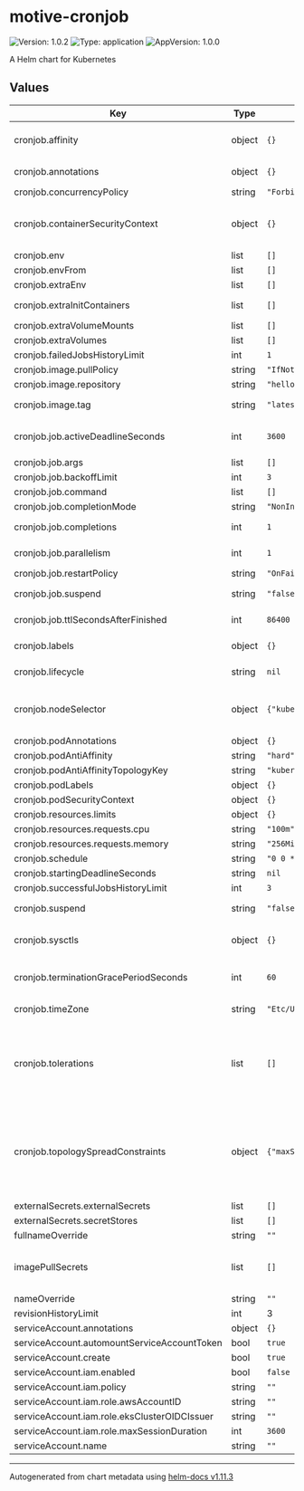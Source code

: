 # motive-cronjob

![Version: 1.0.2](https://img.shields.io/badge/Version-1.0.2-informational?style=flat-square) ![Type: application](https://img.shields.io/badge/Type-application-informational?style=flat-square) ![AppVersion: 1.0.0](https://img.shields.io/badge/AppVersion-1.0.0-informational?style=flat-square)

A Helm chart for Kubernetes

## Values

| Key | Type | Default | Description |
|-----|------|---------|-------------|
| cronjob.affinity | object | `{}` | Similar to the nodeSelector, but slightly different: https://kubernetes.io/docs/concepts/scheduling-eviction/assign-pod-node/#affinity-and-anti-affinity |
| cronjob.annotations | object | `{}` | Annotations to be added to the controller Deployment or DaemonSet |
| cronjob.concurrencyPolicy | string | `"Forbid"` | Specifies how to treat concurrent executions of a Job |
| cronjob.containerSecurityContext | object | `{}` | Allows you to set the securityContext for the main container See https://kubernetes.io/docs/tasks/administer-cluster/sysctl-cluster/ for notes on enabling and using sysctls |
| cronjob.env | list | `[]` |  |
| cronjob.envFrom | list | `[]` |  |
| cronjob.extraEnv | list | `[]` |  |
| cronjob.extraInitContainers | list | `[]` | Containers, which are run before the app containers are started. |
| cronjob.extraVolumeMounts | list | `[]` | Additional volumeMounts to the service main container. |
| cronjob.extraVolumes | list | `[]` | Additional volumes to the controller pod. |
| cronjob.failedJobsHistoryLimit | int | `1` | The number of failed finished jobs to retain |
| cronjob.image.pullPolicy | string | `"IfNotPresent"` | The Kubernetes imagePullPolicy value |
| cronjob.image.repository | string | `"hello-world"` | Docker image repository |
| cronjob.image.tag | string | `"latest"` | Overrides the image tag whose default is the chart appVersion. |
| cronjob.job.activeDeadlineSeconds | int | `3600` | Specifies the duration in seconds relative to the startTime that the job may be continuously active before the system tries to terminate it |
| cronjob.job.args | list | `[]` | Arguments to the entrypoint |
| cronjob.job.backoffLimit | int | `3` | Specifies the number of retries before marking this job failed |
| cronjob.job.command | list | `[]` | Entrypoint array |
| cronjob.job.completionMode | string | `"NonIndexed"` | CompletionMode specifies how Pod completions are tracked |
| cronjob.job.completions | int | `1` | Specifies the desired number of successfully finished pods the job should be run with |
| cronjob.job.parallelism | int | `1` | Specifies the maximum desired number of pods the job should run at any given time |
| cronjob.job.restartPolicy | string | `"OnFailure"` | Restart policy for all containers within the pod |
| cronjob.job.suspend | string | `"false"` | Suspend specifies whether the Job controller should create Pods or not |
| cronjob.job.ttlSecondsAfterFinished | int | `86400` | ttlSecondsAfterFinished limits the lifetime of a Job that has finished execution (either Complete or Failed) |
| cronjob.labels | object | `{}` | Labels to be added to the service Deployment or DaemonSet and other resources that do not have option to specify labels |
| cronjob.lifecycle | string | `nil` | Improve connection draining when ingress controller pod is deleted using a lifecycle hook: |
| cronjob.nodeSelector | object | `{"kubernetes.io/os":"linux"}` | Labels of the node(s) where the application pods are allowed to be executed in. Empty means 'any available node' https://kubernetes.io/docs/concepts/scheduling-eviction/assign-pod-node/#nodeselector |
| cronjob.podAnnotations | object | `{}` | Configurable annotations applied to all pods |
| cronjob.podAntiAffinity | string | `"hard"` |  |
| cronjob.podAntiAffinityTopologyKey | string | `"kubernetes.io/hostname"` |  |
| cronjob.podLabels | object | `{}` | Configurable labels applied to all pods |
| cronjob.podSecurityContext | object | `{}` | Allows you to set the securityContext for the pod |
| cronjob.resources.limits | object | `{}` |  |
| cronjob.resources.requests.cpu | string | `"100m"` | CPU requests for the Deployment |
| cronjob.resources.requests.memory | string | `"256Mi"` | Memory requests for the Deployment |
| cronjob.schedule | string | `"0 0 * * *"` | The schedule in cron format |
| cronjob.startingDeadlineSeconds | string | `nil` | Optional deadline in seconds for starting the job |
| cronjob.successfulJobsHistoryLimit | int | `3` | The number of successful finished jobs to retain |
| cronjob.suspend | string | `"false"` | This flag tells the controller to suspend subsequent executions |
| cronjob.sysctls | object | `{}` | See https://kubernetes.io/docs/tasks/administer-cluster/sysctl-cluster/ for notes on enabling and using sysctls |
| cronjob.terminationGracePeriodSeconds | int | `60` | `terminationGracePeriodSeconds` to avoid killing pods before we are ready # wait up to 1 minute for the drain of connections |
| cronjob.timeZone | string | `"Etc/UTC"` | The time zone https://en.wikipedia.org/wiki/List_of_tz_database_time_zones |
| cronjob.tolerations | list | `[]` | If the application needs to run on tainted nodes, the application needs to have the corresponding tolerations, so kubernetes can schedule to the tainted nodes. If the application is required to run on specific nodes that are tainted, configure also nodeSelector. https://kubernetes.io/docs/concepts/scheduling-eviction/taint-and-toleration/ |
| cronjob.topologySpreadConstraints | object | `{"maxSkew":1,"topologyKey":"kubernetes.io/hostname","whenUnsatisfiable":"ScheduleAnyway"}` | topologySpreadConstraints allows to customize the default topologySpreadConstraints. This can be either a single dict as shown below or a slice of topologySpreadConstraints. labelSelector is taken from the constraint itself (if it exists) or is generated by the chart using the same selectors as for services. # Ref: https://kubernetes.io/docs/concepts/workloads/pods/pod-topology-spread-constraints/ |
| externalSecrets.externalSecrets | list | `[]` |  |
| externalSecrets.secretStores | list | `[]` |  |
| fullnameOverride | string | `""` |  |
| imagePullSecrets | list | `[]` | Configuration for imagePullSecrets so that you can use a private registry for your image # Ref: https://kubernetes.io/docs/tasks/configure-pod-container/pull-image-private-registry/ |
| nameOverride | string | `""` |  |
| revisionHistoryLimit | int | 3 | How many old ReplicaSets to maintain for the Deployment |
| serviceAccount.annotations | object | `{}` |  |
| serviceAccount.automountServiceAccountToken | bool | `true` |  |
| serviceAccount.create | bool | `true` |  |
| serviceAccount.iam.enabled | bool | `false` |  |
| serviceAccount.iam.policy | string | `""` |  |
| serviceAccount.iam.role.awsAccountID | string | `""` |  |
| serviceAccount.iam.role.eksClusterOIDCIssuer | string | `""` |  |
| serviceAccount.iam.role.maxSessionDuration | int | `3600` |  |
| serviceAccount.name | string | `""` |  |

----------------------------------------------
Autogenerated from chart metadata using [helm-docs v1.11.3](https://github.com/norwoodj/helm-docs/releases/v1.11.3)
